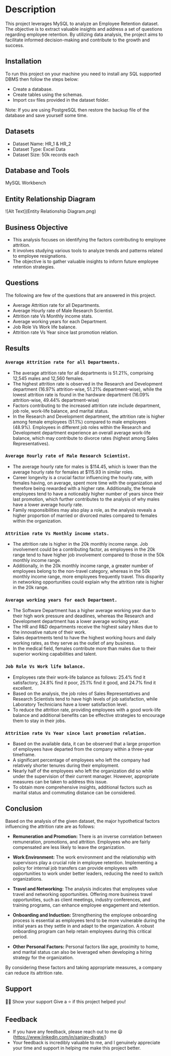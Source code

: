 # Description

This project leverages MySQL to analyze an Employee Retention dataset. The objective is to extract valuable insights and address a set of questions regarding employee retention. By utilizing data analysis, the project aims to facilitate informed decision-making and contribute to the growth and success.


## Installation

To run this project on your machine you need to install any SQL supported DBMS then follow the steps below:
- Create a database.
- Create tables using the schemas.
- Import csv files provided in the dataset folder.


Note: If you are using PostgreSQL then restore the backup file of the database and save yourself some time.
## Datasets
- Dataset Name: HR_1 & HR_2
- Dataset Type: Excel Data
- Dataset Size: 50k records each

## Database and Tools
MySQL Workbench
## Entity Relationship Diagram
![Alt Text](Entity Relationship Diagram.png)







## Business Objective
- This analysis focuses on identifying the factors contributing to employee attrition. 
- It involves studying various tools to analyze trends and patterns related to employee resignations. 
- The objective is to gather valuable insights to inform future employee retention strategies.
## Questions
The following are few of the questions that are answered in this project.
- Average Attrition rate for all Departments.
- Average Hourly rate of Male Research Scientist.
- Attrition rate Vs Monthly income stats.
- Average working years for each Department.
- Job Role Vs Work life balance.
- Attrition rate Vs Year since last promotion relation.

## Results
### **`Average Attrition rate for all Departments.`**

- The average attrition rate for all departments is 51.21%, comprising 12,545 males and 12,560 females. 
- The highest attrition rate is observed in the Research and Development department (16.97% attrition-wise, 51.21% department-wise), while the lowest attrition rate is found in the hardware department (16.09% attrition-wise, 49.44% department-wise)
- Factors contributing to the increased attrition rate include department, job role, work-life balance, and marital status. 
- In the Research and Development department, the attrition rate is higher among female employees (51.1%) compared to male employees (48.9%). Employees in different job roles within the Research and Development department experience an overall average work-life balance, which may contribute to divorce rates (highest among Sales Representatives).

### **`Average Hourly rate of Male Research Scientist.`**


- The average hourly rate for males is $114.45, which is lower than the average hourly rate for females at $115.93 in similar roles. 
- Career longevity is a crucial factor influencing the hourly rate, with females having, on average, spent more time with the organization and therefore being rewarded with a higher rate. Additionally, the female employees tend to have a noticeably higher number of years since their last promotion, which further contributes to the analysis of why males have a lower average hourly rate. 
- Family responsibilities may also play a role, as the analysis reveals a higher proportion of married or divorced males compared to females within the organization.

### **`Attrition rate Vs Monthly income stats.`**

- The attrition rate is higher in the 20k monthly income range. Job involvement could be a contributing factor, as employees in the 20k range tend to have higher job involvement compared to those in the 50k monthly income range. 
- Additionally, in the 20k monthly income range, a greater number of employees belong to the non-travel category, whereas in the 50k monthly income range, more employees frequently travel. This disparity in networking opportunities could explain why the attrition rate is higher in the 20k range.

### **`Average working years for each Department.`**

- The Software Department has a higher average working year due to their high work pressure and deadlines, whereas the Research and Development department has a lower average working year. 
- The HR and R&D departments receive the highest salary hikes due to the innovative nature of their work. 
- Sales departments tend to have the highest working hours and daily working rates, as they serve as the outlet of any business.
- In the medical field, females contribute more than males due to their superior working capabilities and talent.

### **`Job Role Vs Work life balance.`**

- Employees rate their work-life balance as follows: 25.4% find it satisfactory, 24.8% find it poor, 25.1% find it good, and 24.7% find it excellent.
- Based on the analysis, the job roles of Sales Representatives and Research Scientists tend to have high levels of job satisfaction, while Laboratory Technicians have a lower satisfaction level.
- To reduce the attrition rate, providing employees with a good work-life balance and additional benefits can be effective strategies to encourage them to stay in their jobs.

### **`Attrition rate Vs Year since last promotion relation.`**

- Based on the available data, it can be observed that a large proportion of employees have departed from the company within a three-year timeframe.
- A significant percentage of employees who left the company had relatively shorter tenures during their employment.
- Nearly half of the employees who left the organization did so while under the supervision of their current manager. However, appropriate measures can be taken to address this issue.
- To obtain more comprehensive insights, additional factors such as marital status and commuting distance can be considered.
## Conclusion

Based on the analysis of the given dataset, the major hypothetical factors influencing the attrition rate are as follows:

- **Remuneration and Promotion:** There is an inverse correlation between remuneration, promotions, and attrition. Employees who are fairly compensated are less likely to leave the organization.

- **Work Environment:** The work environment and the relationship with supervisors play a crucial role in employee retention. Implementing a policy for internal job transfers can provide employees with opportunities to work under better leaders, reducing the need to switch organizations.

- **Travel and Networking:** The analysis indicates that employees value travel and networking opportunities. Offering more business travel opportunities, such as client meetings, industry conferences, and training programs, can enhance employee engagement and retention.

- **Onboarding and Induction:** Strengthening the employee onboarding process is essential as employees tend to be more vulnerable during the initial years as they settle in and adapt to the organization. A robust onboarding program can help retain employees during this critical period.

- **Other Personal Factors:** Personal factors like age, proximity to home, and marital status can also be leveraged when developing a hiring strategy for the organization.

By considering these factors and taking appropriate measures, a company can reduce its attrition rate.

## Support
👨‍🚀 Show your support
Give a ⭐️ if this project helped you!
## Feedback
- If you have any feedback, please reach out to me 😃(https://www.linkedin.com/in/sanjay-divate/)
- Your feedback is incredibly valuable to me, and I genuinely appreciate your time and support in helping me make this project better.

